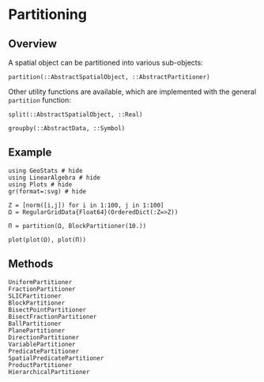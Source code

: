 # Partitioning

## Overview

A spatial object can be partitioned into various sub-objects:

```@docs
partition(::AbstractSpatialObject, ::AbstractPartitioner)
```

Other utility functions are available, which are implemented with the general
`partition` function:

```@docs
split(::AbstractSpatialObject, ::Real)
```

```@docs
groupby(::AbstractData, ::Symbol)
```

## Example

```@example
using GeoStats # hide
using LinearAlgebra # hide
using Plots # hide
gr(format=:svg) # hide

Z = [norm([i,j]) for i in 1:100, j in 1:100]
Ω = RegularGridData{Float64}(OrderedDict(:Z=>Z))

Π = partition(Ω, BlockPartitioner(10.))

plot(plot(Ω), plot(Π))
```

## Methods

```@docs
UniformPartitioner
FractionPartitioner
SLICPartitioner
BlockPartitioner
BisectPointPartitioner
BisectFractionPartitioner
BallPartitioner
PlanePartitioner
DirectionPartitioner
VariablePartitioner
PredicatePartitioner
SpatialPredicatePartitioner
ProductPartitioner
HierarchicalPartitioner
```
